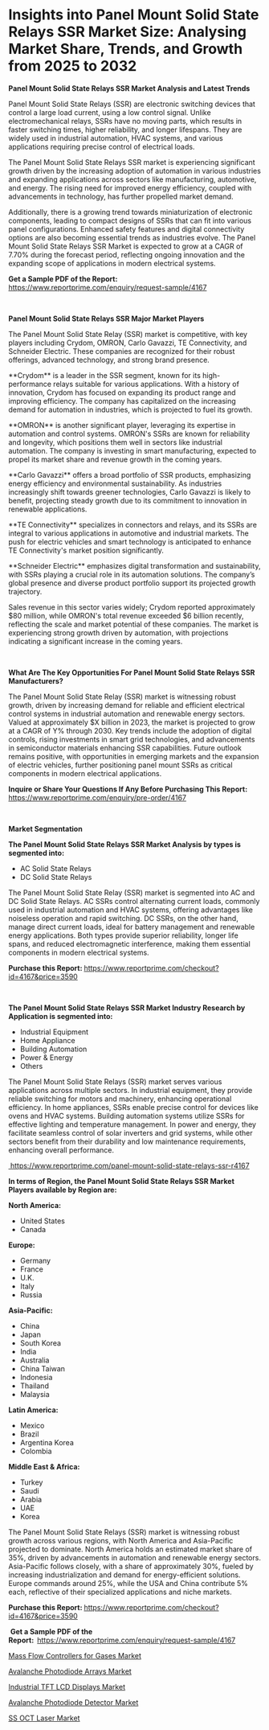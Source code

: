 <p><h1>Insights into Panel Mount Solid State Relays SSR Market Size: Analysing Market Share, Trends, and Growth from 2025 to 2032</h1></p><p><strong>Panel Mount Solid State Relays SSR Market Analysis and Latest Trends</strong></p>
<p><p>Panel Mount Solid State Relays (SSR) are electronic switching devices that control a large load current, using a low control signal. Unlike electromechanical relays, SSRs have no moving parts, which results in faster switching times, higher reliability, and longer lifespans. They are widely used in industrial automation, HVAC systems, and various applications requiring precise control of electrical loads.</p><p>The Panel Mount Solid State Relays SSR market is experiencing significant growth driven by the increasing adoption of automation in various industries and expanding applications across sectors like manufacturing, automotive, and energy. The rising need for improved energy efficiency, coupled with advancements in technology, has further propelled market demand. </p><p>Additionally, there is a growing trend towards miniaturization of electronic components, leading to compact designs of SSRs that can fit into various panel configurations. Enhanced safety features and digital connectivity options are also becoming essential trends as industries evolve. The Panel Mount Solid State Relays SSR Market is expected to grow at a CAGR of 7.70% during the forecast period, reflecting ongoing innovation and the expanding scope of applications in modern electrical systems.</p></p>
<p><strong>Get a Sample PDF of the Report:&nbsp;</strong> <a href="https://www.reportprime.com/enquiry/request-sample/4167?utm_campaign=1170&utm_medium=2&utm_source=Github&utm_content=ia&utm_term=18032025&utm_id=panel-mount-solid-state-relays-ssr">https://www.reportprime.com/enquiry/request-sample/4167</a></p>
<p>&nbsp;</p>
<p><strong>Panel Mount Solid State Relays SSR Major Market Players</strong></p>
<p><p>The Panel Mount Solid State Relay (SSR) market is competitive, with key players including Crydom, OMRON, Carlo Gavazzi, TE Connectivity, and Schneider Electric. These companies are recognized for their robust offerings, advanced technology, and strong brand presence.</p><p>**Crydom** is a leader in the SSR segment, known for its high-performance relays suitable for various applications. With a history of innovation, Crydom has focused on expanding its product range and improving efficiency. The company has capitalized on the increasing demand for automation in industries, which is projected to fuel its growth.</p><p>**OMRON** is another significant player, leveraging its expertise in automation and control systems. OMRON's SSRs are known for reliability and longevity, which positions them well in sectors like industrial automation. The company is investing in smart manufacturing, expected to propel its market share and revenue growth in the coming years.</p><p>**Carlo Gavazzi** offers a broad portfolio of SSR products, emphasizing energy efficiency and environmental sustainability. As industries increasingly shift towards greener technologies, Carlo Gavazzi is likely to benefit, projecting steady growth due to its commitment to innovation in renewable applications.</p><p>**TE Connectivity** specializes in connectors and relays, and its SSRs are integral to various applications in automotive and industrial markets. The push for electric vehicles and smart technology is anticipated to enhance TE Connectivity's market position significantly.</p><p>**Schneider Electric** emphasizes digital transformation and sustainability, with SSRs playing a crucial role in its automation solutions. The company’s global presence and diverse product portfolio support its projected growth trajectory.</p><p>Sales revenue in this sector varies widely; Crydom reported approximately $80 million, while OMRON's total revenue exceeded $6 billion recently, reflecting the scale and market potential of these companies. The market is experiencing strong growth driven by automation, with projections indicating a significant increase in the coming years.</p></p>
<p>&nbsp;</p>
<p><strong>What Are The Key Opportunities For Panel Mount Solid State Relays SSR Manufacturers?</strong></p>
<p><p>The Panel Mount Solid State Relay (SSR) market is witnessing robust growth, driven by increasing demand for reliable and efficient electrical control systems in industrial automation and renewable energy sectors. Valued at approximately $X billion in 2023, the market is projected to grow at a CAGR of Y% through 2030. Key trends include the adoption of digital controls, rising investments in smart grid technologies, and advancements in semiconductor materials enhancing SSR capabilities. Future outlook remains positive, with opportunities in emerging markets and the expansion of electric vehicles, further positioning panel mount SSRs as critical components in modern electrical applications.</p></p>
<p><strong>Inquire or Share Your Questions If Any Before Purchasing This Report:</strong> <a href="https://www.reportprime.com/enquiry/pre-order/4167?utm_campaign=1170&utm_medium=2&utm_source=Github&utm_content=ia&utm_term=18032025&utm_id=panel-mount-solid-state-relays-ssr">https://www.reportprime.com/enquiry/pre-order/4167</a></p>
<p>&nbsp;</p>
<p><strong>Market Segmentation</strong></p>
<p><strong>The Panel Mount Solid State Relays SSR Market Analysis by types is segmented into:</strong></p>
<p><ul><li>AC Solid State Relays</li><li>DC Solid State Relays</li></ul></p>
<p><p>The Panel Mount Solid State Relay (SSR) market is segmented into AC and DC Solid State Relays. AC SSRs control alternating current loads, commonly used in industrial automation and HVAC systems, offering advantages like noiseless operation and rapid switching. DC SSRs, on the other hand, manage direct current loads, ideal for battery management and renewable energy applications. Both types provide superior reliability, longer life spans, and reduced electromagnetic interference, making them essential components in modern electrical systems.</p></p>
<p><strong>Purchase this Report:&nbsp;</strong><a href="https://www.reportprime.com/checkout?id=4167&price=3590&utm_campaign=1170&utm_medium=2&utm_source=Github&utm_content=ia&utm_term=18032025&utm_id=panel-mount-solid-state-relays-ssr">https://www.reportprime.com/checkout?id=4167&price=3590</a></p>
<p>&nbsp;</p>
<p><strong>The Panel Mount Solid State Relays SSR Market Industry Research by Application is segmented into:</strong></p>
<p><ul><li>Industrial Equipment</li><li>Home Appliance</li><li>Building Automation</li><li>Power & Energy</li><li>Others</li></ul></p>
<p><p>The Panel Mount Solid State Relays (SSR) market serves various applications across multiple sectors. In industrial equipment, they provide reliable switching for motors and machinery, enhancing operational efficiency. In home appliances, SSRs enable precise control for devices like ovens and HVAC systems. Building automation systems utilize SSRs for effective lighting and temperature management. In power and energy, they facilitate seamless control of solar inverters and grid systems, while other sectors benefit from their durability and low maintenance requirements, enhancing overall performance.</p></p>
<p><a href="https://www.reportprime.com/panel-mount-solid-state-relays-ssr-r4167?utm_campaign=1170&utm_medium=2&utm_source=Github&utm_content=ia&utm_term=18032025&utm_id=panel-mount-solid-state-relays-ssr">&nbsp;https://www.reportprime.com/panel-mount-solid-state-relays-ssr-r4167</a></p>
<p><strong>In terms of Region, the Panel Mount Solid State Relays SSR Market Players available by Region are:</strong></p>
<p>
    <p> <strong> North America: </strong>
        <ul>
            <li>United States</li>
            <li>Canada</li>
        </ul>
        </p> 
    <p> <strong> Europe: </strong>
        <ul>
            <li>Germany</li>
            <li>France</li>
            <li>U.K.</li>
            <li>Italy</li>
            <li>Russia</li>
        </ul>
        </p> 
    <p> <strong> Asia-Pacific: </strong>
        <ul>
            <li>China</li>
            <li>Japan</li>
            <li>South Korea</li>
            <li>India</li>
            <li>Australia</li>
            <li>China Taiwan</li>
            <li>Indonesia</li>
            <li>Thailand</li>
            <li>Malaysia</li>
        </ul>
        </p> 
    <p> <strong> Latin America: </strong>
        <ul>
            <li>Mexico</li>
            <li>Brazil</li>
            <li>Argentina Korea</li>
            <li>Colombia</li>
        </ul>
        </p> 
    <p> <strong> Middle East & Africa: </strong>
        <ul>
            <li>Turkey</li>
            <li>Saudi</li>
            <li>Arabia</li>
            <li>UAE</li>
            <li>Korea</li>
        </ul>
    </p>
    </p>
<p><p>The Panel Mount Solid State Relays (SSR) market is witnessing robust growth across various regions, with North America and Asia-Pacific projected to dominate. North America holds an estimated market share of 35%, driven by advancements in automation and renewable energy sectors. Asia-Pacific follows closely, with a share of approximately 30%, fueled by increasing industrialization and demand for energy-efficient solutions. Europe commands around 25%, while the USA and China contribute 5% each, reflective of their specialized applications and niche markets.</p></p>
<p><strong>Purchase this Report: </strong><a href="https://www.reportprime.com/checkout?id=4167&price=3590&utm_campaign=1170&utm_medium=2&utm_source=Github&utm_content=ia&utm_term=18032025&utm_id=panel-mount-solid-state-relays-ssr">https://www.reportprime.com/checkout?id=4167&price=3590</a></p>
<p>&nbsp;<strong>Get a Sample PDF of the Report:&nbsp;&nbsp;</strong><a href="https://www.reportprime.com/enquiry/request-sample/4167?utm_campaign=1170&utm_medium=2&utm_source=Github&utm_content=ia&utm_term=18032025&utm_id=panel-mount-solid-state-relays-ssr">https://www.reportprime.com/enquiry/request-sample/4167</a></p>
<p><strong></strong></p>
<p><p><a href="https://github.com/joannesouthgate/Market-Research-Report-List-5/blob/main/mass-flow-controllers-for-gases-market.md?utm_campaign=1170&utm_medium=2&utm_source=Github&utm_content=ia&utm_term=18032025&utm_id=panel-mount-solid-state-relays-ssr">Mass Flow Controllers for Gases Market</a></p><p><a href="https://github.com/sofayahoo2023/Market-Research-Report-List-7/blob/main/avalanche-photodiode-arrays-market.md?utm_campaign=1170&utm_medium=2&utm_source=Github&utm_content=ia&utm_term=18032025&utm_id=panel-mount-solid-state-relays-ssr">Avalanche Photodiode Arrays Market</a></p><p><a href="https://github.com/DianaWilson796/Market-Research-Report-List-1/blob/main/industrial-tft-lcd-displays-market.md?utm_campaign=1170&utm_medium=2&utm_source=Github&utm_content=ia&utm_term=18032025&utm_id=panel-mount-solid-state-relays-ssr">Industrial TFT LCD Displays Market</a></p><p><a href="https://github.com/sionepeppess/Market-Research-Report-List-1/blob/main/avalanche-photodiode-detector-market.md?utm_campaign=1170&utm_medium=2&utm_source=Github&utm_content=ia&utm_term=18032025&utm_id=panel-mount-solid-state-relays-ssr">Avalanche Photodiode Detector Market</a></p><p><a href="https://github.com/wwwkeltoum/Market-Research-Report-List-5/blob/main/ss-oct-laser-market.md?utm_campaign=1170&utm_medium=2&utm_source=Github&utm_content=ia&utm_term=18032025&utm_id=panel-mount-solid-state-relays-ssr">SS OCT Laser Market</a></p></p>
